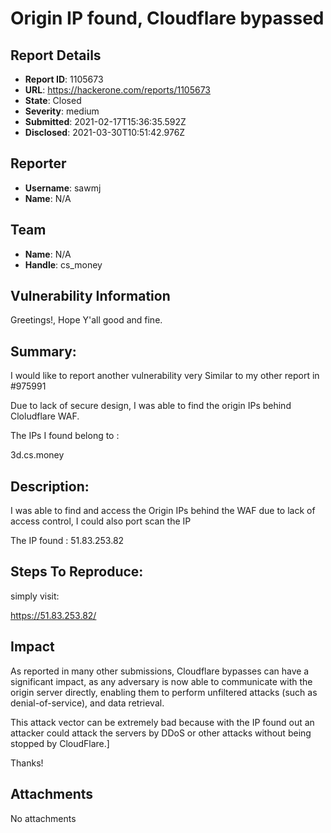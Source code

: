 # Origin IP found, Cloudflare bypassed

## Report Details
- **Report ID**: 1105673
- **URL**: https://hackerone.com/reports/1105673
- **State**: Closed
- **Severity**: medium
- **Submitted**: 2021-02-17T15:36:35.592Z
- **Disclosed**: 2021-03-30T10:51:42.976Z

## Reporter
- **Username**: sawmj
- **Name**: N/A

## Team
- **Name**: N/A
- **Handle**: cs_money

## Vulnerability Information
Greetings!, Hope Y'all good and fine.

## Summary:
I would like to report another vulnerability very Similar to my other report in #975991


Due to lack of secure design, I was able to find the origin IPs behind Cloludflare WAF.

The IPs I found belong to :

3d.cs.money

## Description:

I was able to find and access the Origin IPs behind the WAF due to lack of access control,
I could also port scan the IP 

The IP found :
51.83.253.82

## Steps To Reproduce:
simply visit:

https://51.83.253.82/

## Impact

As reported in many other submissions, Cloudflare bypasses can have a significant impact, as any adversary is now able to communicate with the origin server directly, enabling them to perform unfiltered attacks (such as denial-of-service), and data retrieval.

This attack vector can be extremely bad because with the IP found out an attacker could attack the servers by DDoS or other attacks without being stopped by CloudFlare.]

Thanks!

## Attachments
No attachments
